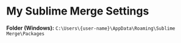 # My Sublime Merge Settings

**Folder (Windows):** `C:\Users\{user-name}\AppData\Roaming\Sublime Merge\Packages`